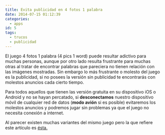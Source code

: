 ```yaml
---
title: Evita publicidad en 4 fotos 1 palabra
date: 2014-07-15 01:12:39
categories:
  - apps
id: 5
tags:
  - trucos
  - publicidad
---
```


El juego 4 fotos 1 palabra (4 pics 1 word) puede resultar adictivo para muchas personas, aunque por otro lado resulta frustrante para muchas otras al tratar de encontrar palabras que pareciera no tienen relación con las imágenes mostradas. Sin embargo lo más frustrante o molesto del juego es la publicidad, si no posees la versión sin publicidad te encontrarás con molestos anuncios cada cierto tiempo.
<!-- more -->
Para todos aquellos que tienen las versión gratuita en su dispositivo iOS o Android y no se hayan percatado, si **desconectamos** nuestro dispositivo móvil de cualquier red de datos (**modo avión** si es posible) evitaremos los molestos anuncios y podremos jugar sin problemas ya que el juego no necesita conexión a internet.

Al parecer existen muchas variantes del mismo juego pero la que refiere este artículo es [ésta.](http://www.lotum.com/#Games)